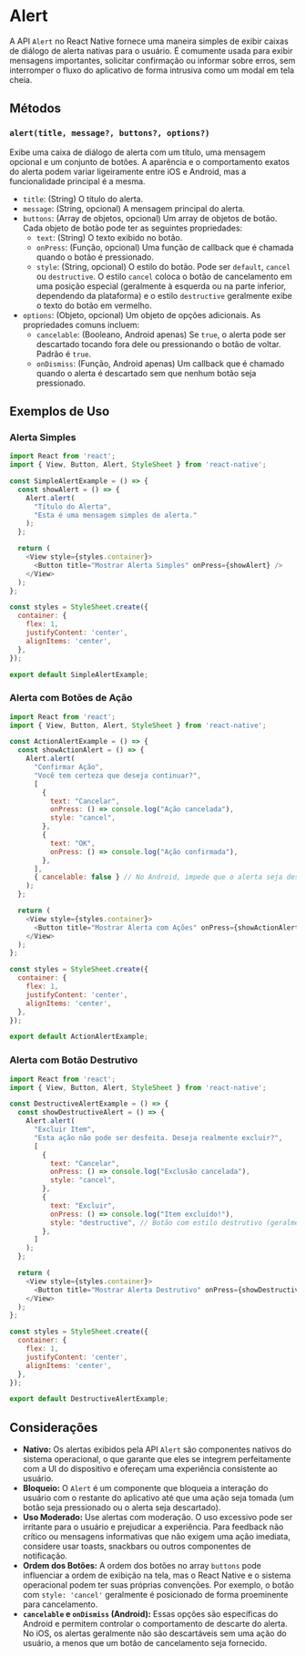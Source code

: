 # Alert

A API `Alert` no React Native fornece uma maneira simples de exibir caixas de diálogo de alerta nativas para o usuário. É comumente usada para exibir mensagens importantes, solicitar confirmação ou informar sobre erros, sem interromper o fluxo do aplicativo de forma intrusiva como um modal em tela cheia.

## Métodos

### `alert(title, message?, buttons?, options?)`
Exibe uma caixa de diálogo de alerta com um título, uma mensagem opcional e um conjunto de botões. A aparência e o comportamento exatos do alerta podem variar ligeiramente entre iOS e Android, mas a funcionalidade principal é a mesma.

-   `title`: (String) O título do alerta.
-   `message`: (String, opcional) A mensagem principal do alerta.
-   `buttons`: (Array de objetos, opcional) Um array de objetos de botão. Cada objeto de botão pode ter as seguintes propriedades:
    -   `text`: (String) O texto exibido no botão.
    -   `onPress`: (Função, opcional) Uma função de callback que é chamada quando o botão é pressionado.
    -   `style`: (String, opcional) O estilo do botão. Pode ser `default`, `cancel` ou `destructive`. O estilo `cancel` coloca o botão de cancelamento em uma posição especial (geralmente à esquerda ou na parte inferior, dependendo da plataforma) e o estilo `destructive` geralmente exibe o texto do botão em vermelho.
-   `options`: (Objeto, opcional) Um objeto de opções adicionais. As propriedades comuns incluem:
    -   `cancelable`: (Booleano, Android apenas) Se `true`, o alerta pode ser descartado tocando fora dele ou pressionando o botão de voltar. Padrão é `true`.
    -   `onDismiss`: (Função, Android apenas) Um callback que é chamado quando o alerta é descartado sem que nenhum botão seja pressionado.

## Exemplos de Uso

### Alerta Simples

```javascript
import React from 'react';
import { View, Button, Alert, StyleSheet } from 'react-native';

const SimpleAlertExample = () => {
  const showAlert = () => {
    Alert.alert(
      "Título do Alerta",
      "Esta é uma mensagem simples de alerta."
    );
  };

  return (
    <View style={styles.container}>
      <Button title="Mostrar Alerta Simples" onPress={showAlert} />
    </View>
  );
};

const styles = StyleSheet.create({
  container: {
    flex: 1,
    justifyContent: 'center',
    alignItems: 'center',
  },
});

export default SimpleAlertExample;
```

### Alerta com Botões de Ação

```javascript
import React from 'react';
import { View, Button, Alert, StyleSheet } from 'react-native';

const ActionAlertExample = () => {
  const showActionAlert = () => {
    Alert.alert(
      "Confirmar Ação",
      "Você tem certeza que deseja continuar?",
      [
        {
          text: "Cancelar",
          onPress: () => console.log("Ação cancelada"),
          style: "cancel",
        },
        {
          text: "OK",
          onPress: () => console.log("Ação confirmada"),
        },
      ],
      { cancelable: false } // No Android, impede que o alerta seja descartado tocando fora
    );
  };

  return (
    <View style={styles.container}>
      <Button title="Mostrar Alerta com Ações" onPress={showActionAlert} />
    </View>
  );
};

const styles = StyleSheet.create({
  container: {
    flex: 1,
    justifyContent: 'center',
    alignItems: 'center',
  },
});

export default ActionAlertExample;
```

### Alerta com Botão Destrutivo

```javascript
import React from 'react';
import { View, Button, Alert, StyleSheet } from 'react-native';

const DestructiveAlertExample = () => {
  const showDestructiveAlert = () => {
    Alert.alert(
      "Excluir Item",
      "Esta ação não pode ser desfeita. Deseja realmente excluir?",
      [
        {
          text: "Cancelar",
          onPress: () => console.log("Exclusão cancelada"),
          style: "cancel",
        },
        {
          text: "Excluir",
          onPress: () => console.log("Item excluído!"),
          style: "destructive", // Botão com estilo destrutivo (geralmente vermelho)
        },
      ]
    );
  };

  return (
    <View style={styles.container}>
      <Button title="Mostrar Alerta Destrutivo" onPress={showDestructiveAlert} />
    </View>
  );
};

const styles = StyleSheet.create({
  container: {
    flex: 1,
    justifyContent: 'center',
    alignItems: 'center',
  },
});

export default DestructiveAlertExample;
```

## Considerações

-   **Nativo:** Os alertas exibidos pela API `Alert` são componentes nativos do sistema operacional, o que garante que eles se integrem perfeitamente com a UI do dispositivo e ofereçam uma experiência consistente ao usuário.
-   **Bloqueio:** O `Alert` é um componente que bloqueia a interação do usuário com o restante do aplicativo até que uma ação seja tomada (um botão seja pressionado ou o alerta seja descartado).
-   **Uso Moderado:** Use alertas com moderação. O uso excessivo pode ser irritante para o usuário e prejudicar a experiência. Para feedback não crítico ou mensagens informativas que não exigem uma ação imediata, considere usar toasts, snackbars ou outros componentes de notificação.
-   **Ordem dos Botões:** A ordem dos botões no array `buttons` pode influenciar a ordem de exibição na tela, mas o React Native e o sistema operacional podem ter suas próprias convenções. Por exemplo, o botão com `style: 'cancel'` geralmente é posicionado de forma proeminente para cancelamento.
-   **`cancelable` e `onDismiss` (Android):** Essas opções são específicas do Android e permitem controlar o comportamento de descarte do alerta. No iOS, os alertas geralmente não são descartáveis sem uma ação do usuário, a menos que um botão de cancelamento seja fornecido.


